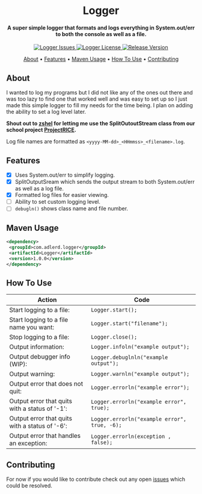 <!-- HEADER -->
<h1 align="center">
  <br>
    Logger
  <br>
</h1>

<h4 align="center">
  A super simple logger that formats and logs everything in System.out/err to both the console as well as a file.
</h4>


<!-- SHIELDS -->
<p align="center">
    <!-- Issues -->    
    <a href="https://img.shields.io/github/issues/dadler64/Logger">
        <img src="https://img.shields.io/github/issues/dadler64/Logger.svg" alt="Logger Issues">
    </a>
    <!-- License -->
    <a href="https://img.shields.io/github/license/dadler64/Logger">
        <img src="https://img.shields.io/github/license/dadler64/Logger.svg" alt="Logger License">
    </a>
    <!-- Release Version -->
      <a href="https://img.shields.io/github/release/dadler64/Logger">
        <img src="https://img.shields.io/github/release/dadler64/Logger.svg" alt="Release Version">
      </a>
</p>

<!-- LINKS -->
<p align="center">
  <a href="#about">About</a> •
  <a href="#features">Features</a> •
  <a href="#maven-usage">Maven Usage</a> •
  <a href="#how-to-use">How To Use</a> •
  <a href="#contributing">Contributing</a>
</p>

## About
I wanted to log my programs but I did not like any of the ones out there and was too lazy to find one that worked well and was 
easy to set up so I just made this simple logger to fill my needs for the time being. I plan on adding the ability to set a log 
level later.

**Shout out to [zshel](https://github.com/zshel) for letting me use the SplitOutoutStream class from our school project [ProjectRICE](https://github.com/dadler64/ProjectRICE).**

Log file names are formatted as `<yyyy-MM-dd>_<HHmmss>_<filename>.log`.

## Features
  - [x] Uses System.out/err to simplify logging.
  - [x] SplitOutputSream which sends the output stream to both System.out/err as well as a log file.
  - [x] Formatted log files for easier viewing.
  - [ ] Ability to set custom logging level.
  - [ ] `debugln()` shows class name and file number.
  
## Maven Usage
 ```xml
 <dependency>
  <groupId>com.adlerd.logger</groupId>
  <artifactId>Logger</artifactId>
  <version>1.0.0</version>
</dependency>
 ```

## How To Use
| Action                                         | Code                                         |
|------------------------------------------------|----------------------------------------------|
| Start logging to a file:                       | `Logger.start();`                            |
| Start logging to a file name you want:         | `Logger.start("filename");`                  |
| Stop logging to a file:                        | `Logger.close();`                            |
| Output information:                            | `Logger.infoln("example output");`           |
| Output debugger info (WIP):                    | `Logger.debuglnln("example output");`        | 
| Output warning:                                | `Logger.warnln("example output");`           |
| Output error that does not quit:               | `Logger.errorln("example error");`           |
| Output error that quits with a status of '-1': | `Logger.errorln("example error", true);`     |
| Output error that quits with a status of '-6': | `Logger.errorln("example error", true, -6);` |
| Output error that handles an exception:        | `Logger.errorln(exception , false);`         |

## Contributing
  For now if you would like to contribute check out any open [issues](https://github.com/dadler64/Logger/issues) which could be resolved.
